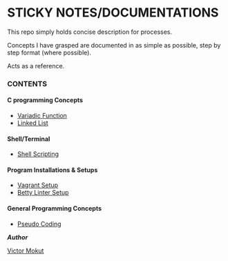 # STICKY NOTES/DOCUMENTATIONS

This repo simply holds concise description for processes. 

Concepts I have grasped are documented in as simple as possible, step by step format (where possible).

Acts as a reference.

### CONTENTS

#### C programming Concepts
- [Variadic Function](https://github.com/vikmokut/sticky_notes/blob/main/variadic_func.txt)
- [Linked List](https://github.com/vikmokut/sticky_notes/blob/main/linked_list.txt)

#### Shell/Terminal
- [Shell Scripting](https://github.com/vikmokut/sticky_notes/blob/main/shell_scripting)

#### Program Installations & Setups
- [Vagrant Setup](https://github.com/vikmokut/sticky_notes/blob/main/vagrant_setup)
- [Betty Linter Setup](https://github.com/vikmokut/sticky_notes/blob/main/betty_setup)

#### General Programming Concepts
- [Pseudo Coding](https://github.com/vikmokut/sticky_notes/edit/main/Pseudo_coding.txt)





***Author***

[Victor Mokut](https://linkedin.com/in/victor-mokut)
##
